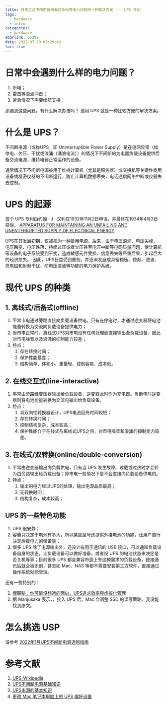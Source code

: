 ```yaml
---
title: 日常生活中精密器械面对断电等电力问题的一种解决方案 --- UPS 介绍
tags:
  - hardware
  - intro
categories:
  - hardware
abbrlink: 65399
date: 2022-07-30 09:29:49
toc: true
---
```

# 日常中会遇到什么样的电力问题？
1. 断电；
2. 雷击等浪涌冲击；
3. 紧急情况下需要续航支持；

那遇到这些问题，有什么解决办法吗？
选用 UPS 就是一种比较方便的解决方案。

<!--more-->

# 什么是 UPS？
不间断电源（或称UPS，即 Uninterruptible Power Supply）是在电网异常（如停电、欠压、干扰或浪涌（涌浪电流））的情况下不间断的为电器负载设备提供后备交流电源，维持电器正常运作的设备。

通常情况下不间断电源被用于维持计算机（尤其是服务器）或交换机等关键性商用设备或精密仪器的不间断运行，防止计算机数据丢失，电话通信网络中断或仪器失去控制。

# UPS 的起源
首个 UPS 专利由约翰 · J · 汉利在1932年11月2日申请，并最终在1934年4月3日获得。
[APPARATUS FOR MAINTAINING AN UNFAIL NG AND UNENTERRUPTED SUPPLY OF ELECTRICAL ENERGY](https://patentimages.storage.googleapis.com/eb/5e/df/208b89f013b7e9/US1953602.pdf)

UPS在其发展初期，仅被视为一种备用电源。后来，由于电压浪涌、电压尖峰、电压瞬变、电压跌落、持续过压或者欠压甚至电压中断等电网质量问题，使计算机等设备的电子系统受到干扰，造成敏感元件受损、信息丢失等严重后果，引起巨大的经济损失。
因此，UPS日益受到重视，并逐渐发展成具备稳压、稳频、滤波、抗电磁和射频干扰、防电压浪涌等功能的电力保护系统。


# 现代 UPS 的种类
## 1. 离线式/后备式(offline)
1. 平常市电通过旁路直接向负载设备供电。只有在停电时，才通过逆变器将电池能量转换为交流向负载设备提供电力；
2. 当市电正常时，离线式UPS对市电没有任何处理而直接输出至负载设备，因此对市电噪音以及浪涌的抑制能力较差；
3. 特点：
    1. 存在转换时间；
    2. 保护性能最差；
    3. 结构简单、体积小、重量轻、控制容易、成本低。
## 2. 在线交互式(line-interactive)
1. 平常由旁路经变压器输出给负载设备，逆变器此时作为充电器。当断电时逆变器则将电池能量转换为交流电输出给负载设备。
2. 特点：
    1. 具双向性转换器设计，UPS电池回充时间较短；
    2. 存在转换时间；
    3. 控制结构复杂，成本较高；
    4. 保护性能介于在线式与离线式UPS之间，对市电噪音和浪涌的抑制能力较差。
## 3. 在线式/双转换(online/double-conversion)
1. 平常由逆变器输出向负载供电，只有当 UPS 发生故障、过载或过热时才会转为由旁路输出给负载设备；即市电一般情况下是不会直接向负载设备供电的。
2. 特点：
    1. 输出的电力经过UPS的处理，输出电源品质最高；
    2. 无转换时间；
    3. 结构复杂，成本较高；


## UPS 的一些特色功能
1. UPS 很安静；
2. 容量只决定于电池有多大，所以某些型号还提供外接电池的功能，让用户自行决定后援电力的储备量；
3. 很多 UPS 除了电源输出外，还设计有用于通讯的 USB 接口，可以通知负载设备自身的状态，让负载设备可以做好准备，或者视 UPS 的电池状态来决定是否关机等等；目前很多 UPS 都会兼容市面上有这种需求的负载设备，链接通讯后就会被识别，甚至如 Mac、NAS 等都不需要安装第三方软件，直接通过操作系统就能管理。

还有一些特别的：

1. [癮觀點：你可能沒想過的面向，UPS追求效率與虛擬化管理](https://www.cool3c.com/article/116027)
2. 据 Manjusaka 表示，，接入 UPS 后，Mac 会调整 SSD 的读写策略。我没能找到原文。

# 怎么挑选 USP
请参考 [2022年1月UPS不间断电源选购指南](https://zhuanlan.zhihu.com/p/257918027)


# 参考文献
1. [UPS-Wikipedia](https://en.wikipedia.org/wiki/Uninterruptible_power_supply)
2. [UPS不间断电源基础知识](https://zhuanlan.zhihu.com/p/102981599)
3. [UPS电源的基本知识](http://www.sohu.com/a/252279186_470046)
4. [更改 Mac 笔记本电脑上的 UPS 偏好设置](https://support.apple.com/zh-cn/guide/mac-help/mchl0f2f4191/12.0/mac/12.0)
